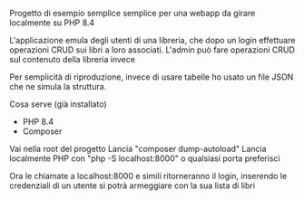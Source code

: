 Progetto di esempio semplice semplice per una webapp da girare localmente su PHP 8.4

L'applicazione emula degli utenti di una libreria, che dopo un login effettuare operazioni CRUD sui libri a loro associati. 
L'admin può fare operazioni CRUD sul contenuto della libreria invece

Per semplicità di riproduzione, invece di usare tabelle ho usato un file JSON che ne simula la struttura.

Cosa serve (già installato)
- PHP 8.4 
- Composer

Vai nella root del progetto
Lancia "composer dump-autoload"
Lancia localmente PHP con "php -S localhost:8000" o qualsiasi porta preferisci

Ora le chiamate a localhost:8000 e simili ritorneranno il login, inserendo le credenziali di un utente si potrà armeggiare con la sua lista di libri